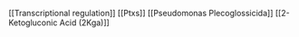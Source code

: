[[Transcriptional regulation]]
[[Ptxs]]
[[Pseudomonas Plecoglossicida]]
[[2-Ketogluconic Acid (2Kga)]]
